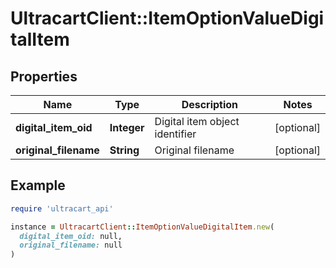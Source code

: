 # UltracartClient::ItemOptionValueDigitalItem

## Properties

| Name | Type | Description | Notes |
| ---- | ---- | ----------- | ----- |
| **digital_item_oid** | **Integer** | Digital item object identifier | [optional] |
| **original_filename** | **String** | Original filename | [optional] |

## Example

```ruby
require 'ultracart_api'

instance = UltracartClient::ItemOptionValueDigitalItem.new(
  digital_item_oid: null,
  original_filename: null
)
```


